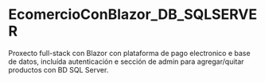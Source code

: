 # EcomercioConBlazor_DB_SQLSERVER
Proxecto full-stack con Blazor con plataforma de pago electronico e base de datos, incluída autenticación e sección de admin para agregar/quitar productos con BD SQL Server.
